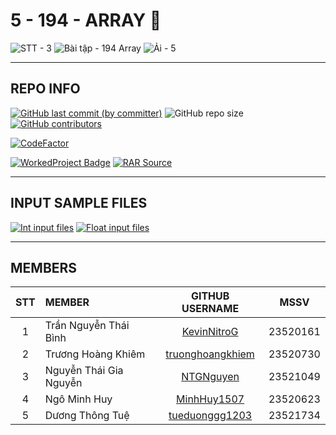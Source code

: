 # 5 - 194 - ARRAY 🫠

![STT - 3](https://img.shields.io/badge/STT-3-EDB7ED?style=for-the-badge)
![Bài tập - 194 Array](https://img.shields.io/badge/b%C3%A0i_t%E1%BA%ADp-194_array-8DDFCB?style=for-the-badge)
![Ải - 5](https://img.shields.io/badge/%E1%BA%A3i-5-ECEE81?style=for-the-badge)

---

## REPO INFO

[![GitHub last commit (by committer)](https://img.shields.io/github/last-commit/NMLT-NTTMK-K18/3-194-array?style=for-the-badge&color=CAEDFF)](../../../commits/main)
![GitHub repo size](https://img.shields.io/github/repo-size/NMLT-NTTMK-K18/3-194-array?style=for-the-badge&color=D8B4F8)
[![GitHub contributors](https://img.shields.io/github/contributors/NMLT-NTTMK-K18/3-194-array?style=for-the-badge&color=FBF0B2)](../../../graphs/contributors)

[![CodeFactor](https://www.codefactor.io/repository/github/nmlt-nttmk-k18/3-194-array/badge)](https://www.codefactor.io/repository/github/nmlt-nttmk-k18/3-194-array)

[![WorkedProject Badge](https://img.shields.io/badge/progress-190%20%2F%20194-82A0D8?style=for-the-badge)](./UnworkedProject.md)
[![RAR Source](https://img.shields.io/badge/rar_source-download-FF8080?style=for-the-badge)](../../../releases/download/RAR/23520161_23520730_23520623_23521049_23521734_BT03.rar/)

---

## INPUT SAMPLE FILES

[![Int input files](https://img.shields.io/badge/int_inp-download-CAEDFF?style=for-the-badge)](../../../../Utilities/releases/download/INP/INT_DATA_INP.zip)
[![Float input files](https://img.shields.io/badge/float_inp-download-D8B4F8?style=for-the-badge)](../../../../Utilities/releases/download/INP/FLOAT_DATA_INP.zip)

---

## MEMBERS

| **STT** | **MEMBER**             |                   **GITHUB USERNAME**                   | **MSSV** |
| :-----: | :--------------------- | :-----------------------------------------------------: | -------- |
|    1    | Trần Nguyễn Thái Bình  |      [KevinNitroG](https://github.com/KevinNitroG)      | 23520161 |
|    2    | Trương Hoàng Khiêm     | [truonghoangkhiem](https://github.com/truonghoangkhiem) | 23520730 |
|    3    | Nguyễn Thái Gia Nguyễn |        [NTGNguyen](https://github.com/NTGNguyen)        | 23521049 |
|    4    | Ngô Minh Huy           |      [MinhHuy1507](https://github.com/MinhHuy1507)      | 23520623 |
|    5    | Dương Thông Tuệ        |   [tueduonggg1203](https://github.com/tueduonggg1203)   | 23521734 |
